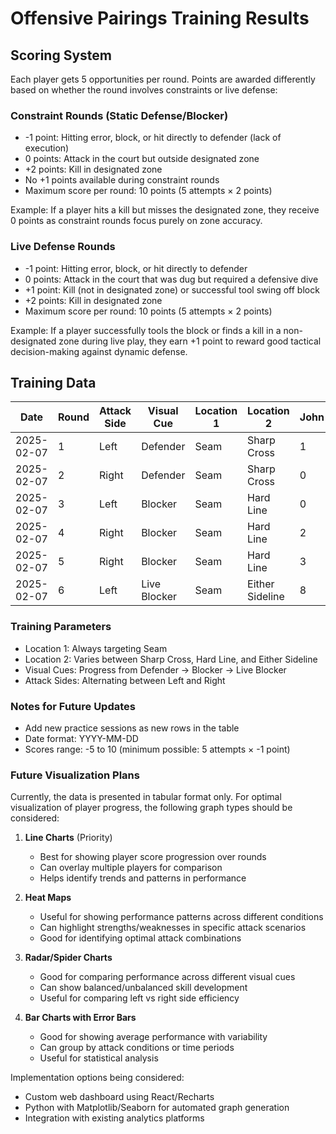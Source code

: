 # Offensive Pairings Training Results

## Scoring System
Each player gets 5 opportunities per round. Points are awarded differently based on whether the round involves constraints or live defense:

### Constraint Rounds (Static Defense/Blocker)
- -1 point: Hitting error, block, or hit directly to defender (lack of execution)
- 0 points: Attack in the court but outside designated zone
- +2 points: Kill in designated zone
- No +1 points available during constraint rounds
- Maximum score per round: 10 points (5 attempts × 2 points)

Example: If a player hits a kill but misses the designated zone, they receive 0 points as constraint rounds focus purely on zone accuracy.

### Live Defense Rounds
- -1 point: Hitting error, block, or hit directly to defender
- 0 points: Attack in the court that was dug but required a defensive dive
- +1 point: Kill (not in designated zone) or successful tool swing off block
- +2 points: Kill in designated zone
- Maximum score per round: 10 points (5 attempts × 2 points)

Example: If a player successfully tools the block or finds a kill in a non-designated zone during live play, they earn +1 point to reward good tactical decision-making against dynamic defense.

## Training Data

| Date | Round | Attack Side | Visual Cue | Location 1 | Location 2 | John | Ben | Nate |
|------|-------|-------------|------------|------------|------------|------|-----|------| 
| 2025-02-07 | 1 | Left | Defender | Seam | Sharp Cross | 1 | 0 | 5 |
| 2025-02-07 | 2 | Right | Defender | Seam | Sharp Cross | 0 | 5 | 7 |
| 2025-02-07 | 3 | Left | Blocker | Seam | Hard Line | 0 | 1 | 0 |
| 2025-02-07 | 4 | Right | Blocker | Seam | Hard Line | 2 | 5 | 6 |
| 2025-02-07 | 5 | Right | Blocker | Seam | Hard Line | 3 | 8 | 1 |
| 2025-02-07 | 6 | Left | Live Blocker | Seam | Either Sideline | 8 | 4 | 1 |

### Training Parameters
- Location 1: Always targeting Seam
- Location 2: Varies between Sharp Cross, Hard Line, and Either Sideline
- Visual Cues: Progress from Defender → Blocker → Live Blocker
- Attack Sides: Alternating between Left and Right

### Notes for Future Updates
- Add new practice sessions as new rows in the table
- Date format: YYYY-MM-DD
- Scores range: -5 to 10 (minimum possible: 5 attempts × -1 point)

### Future Visualization Plans
Currently, the data is presented in tabular format only. For optimal visualization of player progress, the following graph types should be considered:

1. **Line Charts** (Priority)
   - Best for showing player score progression over rounds
   - Can overlay multiple players for comparison
   - Helps identify trends and patterns in performance

2. **Heat Maps**
   - Useful for showing performance patterns across different conditions
   - Can highlight strengths/weaknesses in specific attack scenarios
   - Good for identifying optimal attack combinations

3. **Radar/Spider Charts**
   - Good for comparing performance across different visual cues
   - Can show balanced/unbalanced skill development
   - Useful for comparing left vs right side efficiency

4. **Bar Charts with Error Bars**
   - Good for showing average performance with variability
   - Can group by attack conditions or time periods
   - Useful for statistical analysis

Implementation options being considered:
- Custom web dashboard using React/Recharts
- Python with Matplotlib/Seaborn for automated graph generation
- Integration with existing analytics platforms
